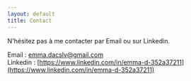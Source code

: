 ```yaml
---
layout: default
title: Contact
---
```




<div id="contact"></div>
N'hésitez pas à me contacter par Email ou sur Linkedin.  

Email : [emma.dacslv@gmail.com](mailto:emma.dacslv@gmail.com)  
Linkedin : [https://www.linkedin.com/in/emma-d-352a37211](https://www.linkedin.com/in/emma-d-352a37211)

